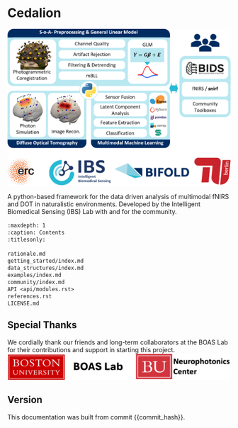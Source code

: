 # Cedalion

![cedalion graphical abstract](img/cedalion_frontpage.png)

A python-based framework for the data driven analysis of multimodal fNIRS and DOT in naturalistic environments. Developed by the Intelligent Biomedical Sensing (IBS) Lab with and for the community.

```{toctree}
:maxdepth: 1
:caption: Contents
:titlesonly:

rationale.md
getting_started/index.md
data_structures/index.md
examples/index.md
community/index.md
API <api/modules.rst>
references.rst
LICENSE.md
```

## Special Thanks
We cordially thank our friends and long-term collaborators at the BOAS Lab for their contributions and support in starting this project.
![special thanks](img/special_thanks.png)

## Version
This documentation was built from commit {{commit_hash}}.
